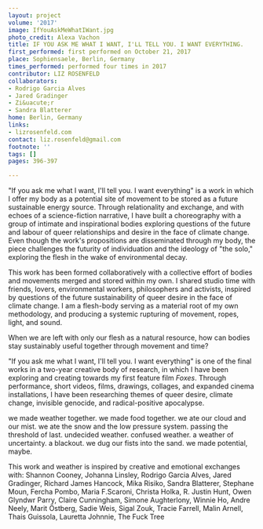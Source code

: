 ```yaml
---
layout: project
volume: '2017'
image: IfYouAskMeWhatIWant.jpg
photo_credit: Alexa Vachon
title: IF YOU ASK ME WHAT I WANT, I'LL TELL YOU. I WANT EVERYTHING.
first_performed: first performed on October 21, 2017
place: Sophiensaele, Berlin, Germany
times_performed: performed four times in 2017
contributor: LIZ ROSENFELD
collaborators:
- Rodrigo Garcia Alves
- Jared Gradinger
- Zi&uacute;r
- Sandra Blatterer
home: Berlin, Germany
links:
- lizrosenfeld.com
contact: liz.rosenfeld@gmail.com
footnote: ''
tags: []
pages: 396-397

---
```


"If you ask me what I want, I'll tell you. I want everything" is a work in which I offer my body as a potential site of movement to be stored as a future sustainable energy source. Through relationality and exchange, and with echoes of a science-fiction narrative, I have built a choreography with a group of intimate and inspirational bodies exploring questions of the future and labour of queer relationships and desire in the face of climate change. Even though the work's propositions are disseminated through my body, the piece challenges the futurity of individuation and the ideology of "the solo," exploring the flesh in the wake of environmental decay.

This work has been formed collaboratively with a collective effort of bodies and movements merged and stored within my own. I shared studio time with friends, lovers, environmental workers, philosophers and activists, inspired by questions of the future sustainability of queer desire in the face of climate change. I am a flesh-body serving as a material root of my own methodology, and producing a systemic rupturing of movement, ropes, light, and sound.

When we are left with only our flesh as a natural resource, how can bodies stay sustainably useful together through movement and time?

"If you ask me what I want, I'll tell you. I want everything" is one of the final works in a two-year creative body of research, in which I have been exploring and creating towards my first feature film _Foxes_. Through performance, short videos, films, drawings, collages, and expanded cinema installations, I have been researching themes of queer desire, climate change, invisible genocide, and radical-positive apocalypse.

we made weather together. we made food together. we ate our cloud and our mist. we ate the snow and the low pressure system. passing the threshold of last. undecided weather. confused weather. a weather of uncertainty. a blackout. we dug our fists into the sand. we made potential, maybe.

This work and weather is inspired by creative and emotional exchanges with: Shannon Cooney, Johanna Linsley, Rodrigo Garcia Alves, Jared Gradinger, Richard James Hancock, Mika Risiko, Sandra Blatterer, Stephane Moun, Fercha Pombo, Maria F.Scaroni, Christa Holka, R. Justin Hunt, Owen Glyndwr Parry, Claire Cunningham, Simone Aughterlony, Winnie Ho, Andre Neely, Marit Östberg, Sadie Weis, Sigal Zouk, Tracie Farrell, Malin Arnell, Thais Guissola, Lauretta Johnnie, The Fuck Tree
